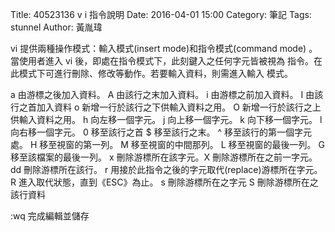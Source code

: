 Title: 40523136  v i 指令說明
Date: 2016-04-01 15:00
Category: 筆記
Tags: stunnel
Author: 黃胤瑋

vi 提供兩種操作模式：輸入模式(insert mode)和指令模式(command mode)
。當使用者進入 vi 後，即處在指令模式下，此刻鍵入之任何字元皆被視為
指令。在此模式下可進行刪除、修改等動作。若要輸入資料，則需進入輸入
模式。
<!-- PELICAN_END_SUMMARY -->


a                由游標之後加入資料。
A               由該行之末加入資料。
i                由游標之前加入資料。
I                由該行之首加入資料
 o              新增一行於該行之下供輸入資料之用。
O              新增一行於該行之上供輸入資料之用。
 h              向左移一個字元。
 j               向上移一個字元。
 k               向下移一個字元。
 l               向右移一個字元。
0               移至該行之首
$               移至該行之末。
^               移至該行的第一個字元處。
H              移至視窗的第一列。
M              移至視窗的中間那列。
L               移至視窗的最後一列。
G               移至該檔案的最後一列。
x                刪除游標所在該字元。X       刪除游標所在之前一字元。
dd              刪除游標所在該行。
 r               用接於此指令之後的字元取代(replace)游標所在字元。
 R              進入取代狀態，直到《ESC》為止。
 s               刪除游標所在之字元
S               刪除游標所在之該行資料

:wq            完成編輯並儲存